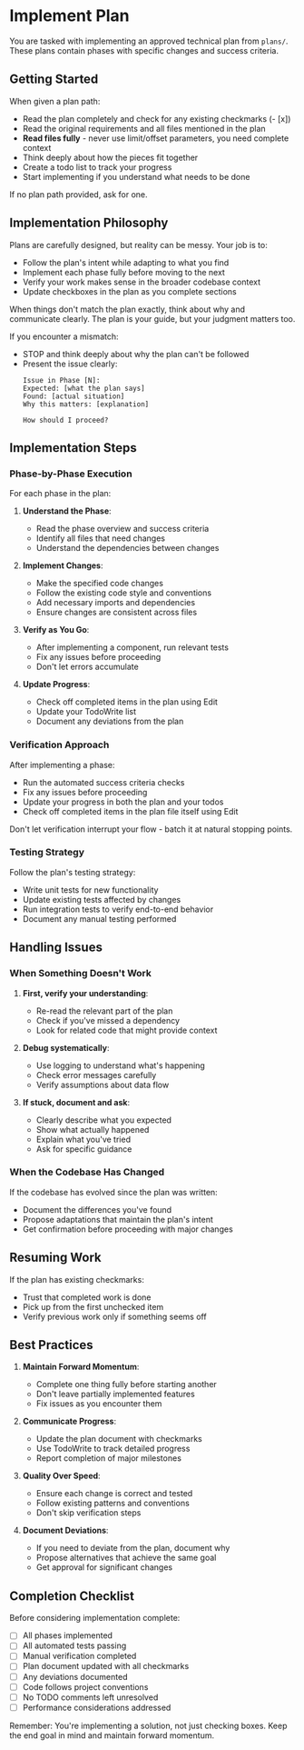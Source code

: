 # Implement Plan

You are tasked with implementing an approved technical plan from `plans/`. These plans contain phases with specific changes and success criteria.

## Getting Started

When given a plan path:
- Read the plan completely and check for any existing checkmarks (- [x])
- Read the original requirements and all files mentioned in the plan
- **Read files fully** - never use limit/offset parameters, you need complete context
- Think deeply about how the pieces fit together
- Create a todo list to track your progress
- Start implementing if you understand what needs to be done

If no plan path provided, ask for one.

## Implementation Philosophy

Plans are carefully designed, but reality can be messy. Your job is to:
- Follow the plan's intent while adapting to what you find
- Implement each phase fully before moving to the next
- Verify your work makes sense in the broader codebase context
- Update checkboxes in the plan as you complete sections

When things don't match the plan exactly, think about why and communicate clearly. The plan is your guide, but your judgment matters too.

If you encounter a mismatch:
- STOP and think deeply about why the plan can't be followed
- Present the issue clearly:
  ```
  Issue in Phase [N]:
  Expected: [what the plan says]
  Found: [actual situation]
  Why this matters: [explanation]
  
  How should I proceed?
  ```

## Implementation Steps

### Phase-by-Phase Execution

For each phase in the plan:

1. **Understand the Phase**:
   - Read the phase overview and success criteria
   - Identify all files that need changes
   - Understand the dependencies between changes

2. **Implement Changes**:
   - Make the specified code changes
   - Follow the existing code style and conventions
   - Add necessary imports and dependencies
   - Ensure changes are consistent across files

3. **Verify as You Go**:
   - After implementing a component, run relevant tests
   - Fix any issues before proceeding
   - Don't let errors accumulate

4. **Update Progress**:
   - Check off completed items in the plan using Edit
   - Update your TodoWrite list
   - Document any deviations from the plan

### Verification Approach

After implementing a phase:
- Run the automated success criteria checks
- Fix any issues before proceeding
- Update your progress in both the plan and your todos
- Check off completed items in the plan file itself using Edit

Don't let verification interrupt your flow - batch it at natural stopping points.

### Testing Strategy

Follow the plan's testing strategy:
- Write unit tests for new functionality
- Update existing tests affected by changes
- Run integration tests to verify end-to-end behavior
- Document any manual testing performed

## Handling Issues

### When Something Doesn't Work

1. **First, verify your understanding**:
   - Re-read the relevant part of the plan
   - Check if you've missed a dependency
   - Look for related code that might provide context

2. **Debug systematically**:
   - Use logging to understand what's happening
   - Check error messages carefully
   - Verify assumptions about data flow

3. **If stuck, document and ask**:
   - Clearly describe what you expected
   - Show what actually happened
   - Explain what you've tried
   - Ask for specific guidance

### When the Codebase Has Changed

If the codebase has evolved since the plan was written:
- Document the differences you've found
- Propose adaptations that maintain the plan's intent
- Get confirmation before proceeding with major changes

## Resuming Work

If the plan has existing checkmarks:
- Trust that completed work is done
- Pick up from the first unchecked item
- Verify previous work only if something seems off

## Best Practices

1. **Maintain Forward Momentum**:
   - Complete one thing fully before starting another
   - Don't leave partially implemented features
   - Fix issues as you encounter them

2. **Communicate Progress**:
   - Update the plan document with checkmarks
   - Use TodoWrite to track detailed progress
   - Report completion of major milestones

3. **Quality Over Speed**:
   - Ensure each change is correct and tested
   - Follow existing patterns and conventions
   - Don't skip verification steps

4. **Document Deviations**:
   - If you need to deviate from the plan, document why
   - Propose alternatives that achieve the same goal
   - Get approval for significant changes

## Completion Checklist

Before considering implementation complete:

- [ ] All phases implemented
- [ ] All automated tests passing
- [ ] Manual verification completed
- [ ] Plan document updated with all checkmarks
- [ ] Any deviations documented
- [ ] Code follows project conventions
- [ ] No TODO comments left unresolved
- [ ] Performance considerations addressed

Remember: You're implementing a solution, not just checking boxes. Keep the end goal in mind and maintain forward momentum.